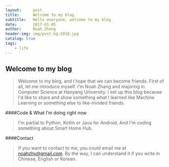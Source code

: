 ```yaml
---
layout:     post
title:      Welcome to my blog
subtitle:   Hello everyone, welcome to my blog.
date:       2017-01-05
author:     Noah Zhang
header-img: img/post-bg-2018.jpg
catalog: true
tags:
    - life
---
```


## Welcome to my blog
>Welcome to my blog, and I hope that we can become friends. First of all, let me introduce myself. I'm Noah Zhang and majoring in Computer Science at Hanyang University. I set up this blog because I'd like to share and show something what I learned like Machine Learning or something else to like-minded friends. 

####Code & What I'm doing right now
>I'm partial to Python, Kotlin or Java for Android. And I'm coding something about Smart Home Hub. 

####Contact
>If you want to contact to me, you could email me at noahzhy@gmail.com. By the way, I can understand it if you write in Chinese, English or Korean.
